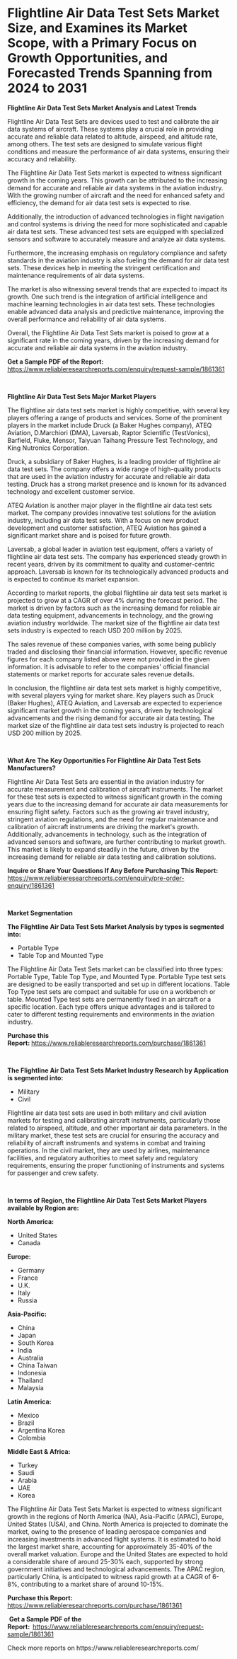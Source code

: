 <p><h1>Flightline Air Data Test Sets Market Size, and Examines its Market Scope, with a Primary Focus on Growth Opportunities, and Forecasted Trends Spanning from 2024 to 2031</h1></p><p><strong>Flightline Air Data Test Sets Market Analysis and Latest Trends</strong></p>
<p><p>Flightline Air Data Test Sets are devices used to test and calibrate the air data systems of aircraft. These systems play a crucial role in providing accurate and reliable data related to altitude, airspeed, and altitude rate, among others. The test sets are designed to simulate various flight conditions and measure the performance of air data systems, ensuring their accuracy and reliability.</p><p>The Flightline Air Data Test Sets market is expected to witness significant growth in the coming years. This growth can be attributed to the increasing demand for accurate and reliable air data systems in the aviation industry. With the growing number of aircraft and the need for enhanced safety and efficiency, the demand for air data test sets is expected to rise. </p><p>Additionally, the introduction of advanced technologies in flight navigation and control systems is driving the need for more sophisticated and capable air data test sets. These advanced test sets are equipped with specialized sensors and software to accurately measure and analyze air data systems. </p><p>Furthermore, the increasing emphasis on regulatory compliance and safety standards in the aviation industry is also fueling the demand for air data test sets. These devices help in meeting the stringent certification and maintenance requirements of air data systems.</p><p>The market is also witnessing several trends that are expected to impact its growth. One such trend is the integration of artificial intelligence and machine learning technologies in air data test sets. These technologies enable advanced data analysis and predictive maintenance, improving the overall performance and reliability of air data systems.</p><p>Overall, the Flightline Air Data Test Sets market is poised to grow at a significant rate in the coming years, driven by the increasing demand for accurate and reliable air data systems in the aviation industry.</p></p>
<p><strong>Get a Sample PDF of the Report:&nbsp;</strong> <a href="https://www.reliableresearchreports.com/enquiry/request-sample/1861361">https://www.reliableresearchreports.com/enquiry/request-sample/1861361</a></p>
<p>&nbsp;</p>
<p><strong>Flightline Air Data Test Sets Major Market Players</strong></p>
<p><p>The flightline air data test sets market is highly competitive, with several key players offering a range of products and services. Some of the prominent players in the market include Druck (a Baker Hughes company), ATEQ Aviation, D.Marchiori (DMA), Laversab, Raptor Scientific (TestVonics), Barfield, Fluke, Mensor, Taiyuan Taihang Pressure Test Technology, and King Nutronics Corporation.</p><p>Druck, a subsidiary of Baker Hughes, is a leading provider of flightline air data test sets. The company offers a wide range of high-quality products that are used in the aviation industry for accurate and reliable air data testing. Druck has a strong market presence and is known for its advanced technology and excellent customer service.</p><p>ATEQ Aviation is another major player in the flightline air data test sets market. The company provides innovative test solutions for the aviation industry, including air data test sets. With a focus on new product development and customer satisfaction, ATEQ Aviation has gained a significant market share and is poised for future growth.</p><p>Laversab, a global leader in aviation test equipment, offers a variety of flightline air data test sets. The company has experienced steady growth in recent years, driven by its commitment to quality and customer-centric approach. Laversab is known for its technologically advanced products and is expected to continue its market expansion.</p><p>According to market reports, the global flightline air data test sets market is projected to grow at a CAGR of over 4% during the forecast period. The market is driven by factors such as the increasing demand for reliable air data testing equipment, advancements in technology, and the growing aviation industry worldwide. The market size of the flightline air data test sets industry is expected to reach USD 200 million by 2025.</p><p>The sales revenue of these companies varies, with some being publicly traded and disclosing their financial information. However, specific revenue figures for each company listed above were not provided in the given information. It is advisable to refer to the companies' official financial statements or market reports for accurate sales revenue details.</p><p>In conclusion, the flightline air data test sets market is highly competitive, with several players vying for market share. Key players such as Druck (Baker Hughes), ATEQ Aviation, and Laversab are expected to experience significant market growth in the coming years, driven by technological advancements and the rising demand for accurate air data testing. The market size of the flightline air data test sets industry is projected to reach USD 200 million by 2025.</p></p>
<p>&nbsp;</p>
<p><strong>What Are The Key Opportunities For Flightline Air Data Test Sets Manufacturers?</strong></p>
<p><p>Flightline Air Data Test Sets are essential in the aviation industry for accurate measurement and calibration of aircraft instruments. The market for these test sets is expected to witness significant growth in the coming years due to the increasing demand for accurate air data measurements for ensuring flight safety. Factors such as the growing air travel industry, stringent aviation regulations, and the need for regular maintenance and calibration of aircraft instruments are driving the market's growth. Additionally, advancements in technology, such as the integration of advanced sensors and software, are further contributing to market growth. This market is likely to expand steadily in the future, driven by the increasing demand for reliable air data testing and calibration solutions.</p></p>
<p><strong>Inquire or Share Your Questions If Any Before Purchasing This Report:</strong> <a href="https://www.reliableresearchreports.com/enquiry/pre-order-enquiry/1861361">https://www.reliableresearchreports.com/enquiry/pre-order-enquiry/1861361</a></p>
<p>&nbsp;</p>
<p><strong>Market Segmentation</strong></p>
<p><strong>The Flightline Air Data Test Sets Market Analysis by types is segmented into:</strong></p>
<p><ul><li>Portable Type</li><li>Table Top and Mounted Type</li></ul></p>
<p><p>The Flightline Air Data Test Sets market can be classified into three types: Portable Type, Table Top Type, and Mounted Type. Portable Type test sets are designed to be easily transported and set up in different locations. Table Top Type test sets are compact and suitable for use on a workbench or table. Mounted Type test sets are permanently fixed in an aircraft or a specific location. Each type offers unique advantages and is tailored to cater to different testing requirements and environments in the aviation industry.</p></p>
<p><strong>Purchase this Report:&nbsp;</strong><a href="https://www.reliableresearchreports.com/purchase/1861361">https://www.reliableresearchreports.com/purchase/1861361</a></p>
<p>&nbsp;</p>
<p><strong>The Flightline Air Data Test Sets Market Industry Research by Application is segmented into:</strong></p>
<p><ul><li>Military</li><li>Civil</li></ul></p>
<p><p>Flightline air data test sets are used in both military and civil aviation markets for testing and calibrating aircraft instruments, particularly those related to airspeed, altitude, and other important air data parameters. In the military market, these test sets are crucial for ensuring the accuracy and reliability of aircraft instruments and systems in combat and training operations. In the civil market, they are used by airlines, maintenance facilities, and regulatory authorities to meet safety and regulatory requirements, ensuring the proper functioning of instruments and systems for passenger and crew safety.</p></p>
<p>&nbsp;</p>
<p><strong>In terms of Region, the Flightline Air Data Test Sets Market Players available by Region are:</strong></p>
<p>
    <p> <strong> North America: </strong>
        <ul>
            <li>United States</li>
            <li>Canada</li>
        </ul>
        </p> 
    <p> <strong> Europe: </strong>
        <ul>
            <li>Germany</li>
            <li>France</li>
            <li>U.K.</li>
            <li>Italy</li>
            <li>Russia</li>
        </ul>
        </p> 
    <p> <strong> Asia-Pacific: </strong>
        <ul>
            <li>China</li>
            <li>Japan</li>
            <li>South Korea</li>
            <li>India</li>
            <li>Australia</li>
            <li>China Taiwan</li>
            <li>Indonesia</li>
            <li>Thailand</li>
            <li>Malaysia</li>
        </ul>
        </p> 
    <p> <strong> Latin America: </strong>
        <ul>
            <li>Mexico</li>
            <li>Brazil</li>
            <li>Argentina Korea</li>
            <li>Colombia</li>
        </ul>
        </p> 
    <p> <strong> Middle East & Africa: </strong>
        <ul>
            <li>Turkey</li>
            <li>Saudi</li>
            <li>Arabia</li>
            <li>UAE</li>
            <li>Korea</li>
        </ul>
    </p>
    </p>
<p><p>The Flightline Air Data Test Sets Market is expected to witness significant growth in the regions of North America (NA), Asia-Pacific (APAC), Europe, United States (USA), and China. North America is projected to dominate the market, owing to the presence of leading aerospace companies and increasing investments in advanced flight systems. It is estimated to hold the largest market share, accounting for approximately 35-40% of the overall market valuation. Europe and the United States are expected to hold a considerable share of around 25-30% each, supported by strong government initiatives and technological advancements. The APAC region, particularly China, is anticipated to witness rapid growth at a CAGR of 6-8%, contributing to a market share of around 10-15%.</p></p>
<p><strong>Purchase this Report: </strong><a href="https://www.reliableresearchreports.com/purchase/1861361">https://www.reliableresearchreports.com/purchase/1861361</a></p>
<p>&nbsp;<strong>Get a Sample PDF of the Report:&nbsp;&nbsp;</strong><a href="https://www.reliableresearchreports.com/enquiry/request-sample/1861361">https://www.reliableresearchreports.com/enquiry/request-sample/1861361</a></p>
<p><strong></strong></p>
<p>Check more reports on https://www.reliableresearchreports.com/</p>